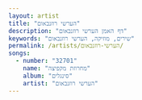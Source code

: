 ```yaml
---
layout: artist
title: "הערשי רוזנבאום"
description: "דף האמן הערשי רוזנבאום"
keywords: "שירים, מוזיקה, הערשי רוזנבאום"
permalink: /artists/הערשי-רוזנבאום/
songs:
  - number: "32701"
    name: "מחרוזת מקפיצה"
    album: "סינגלים"
    artist: "הערשי רוזנבאום"
---
```

